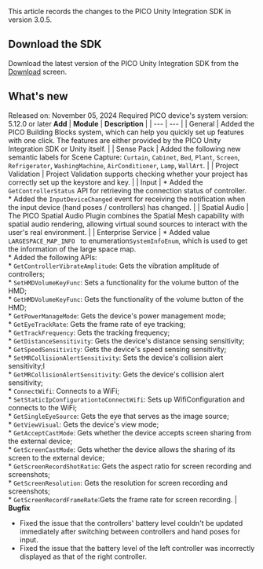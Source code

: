 This article records the changes to the PICO Unity Integration SDK in version 3.0.5.
## Download the SDK
Download the latest version of the PICO Unity Integration SDK from the [Download](https://developer-global.pico-interactive.com/resources/#sdk) screen.
## What's new
Released on: November 05, 2024
Required PICO device's system version: 5.12.0 or later
**Add**
| **Module** | **Description** |
| --- | --- |
| General | Added the PICO Building Blocks system, which can help you quickly set up features with one click. The features are either provided by the PICO Unity Integration SDK or Unity itself. |
| Sense Pack | Added the following new semantic labels for Scene Capture: `Curtain`, `Cabinet`, `Bed`, `Plant`, `Screen`, `Refrigerator`, `WashingMachine`, `AirConditioner`, `Lamp`, `WallArt`. |
| Project Validation | Project Validation supports checking whether your project has correctly set up the keystore and key. |
| Input | * Added the `GetControllerStatus` API for retrieving the connection status of controller. <br> * Added the `InputDeviceChanged` event for receiving the notification when the input device (hand poses / controllers) has changed. |
| Spatial Audio | The PICO Spatial Audio Plugin combines the Spatial Mesh capability with spatial audio rendering, allowing virtual sound sources to interact with the user's real environment. |
| Enterprise Service | * Added value `LARGESPACE_MAP_INFO ` to enumeration`SystemInfoEnum`, which is used to get the information of the large space map. <br> * Added the following APIs: <br>    * `GetControllerVibrateAmplitude`: Gets the vibration amplitude of controllers; <br>    * `SetHMDVolumeKeyFunc`: Sets a functionality for the volume button of the HMD; <br>    * `GetHMDVolumeKeyFunc`: Gets the functionality of the volume button of the HMD; <br>    * `GetPowerManageMode`: Gets the device's power management mode; <br>    * `GetEyeTrackRate`: Gets the frame rate of eye tracking; <br>    * `GetTrackFrequency`: Gets the tracking frequency; <br>    * `GetDistanceSensitivity`: Gets the device's distance sensing sensitivity; <br>    * `GetSpeedSensitivity`: Gets the device's speed sensing sensitivity; <br>    * `SetMRCollisionAlertSensitivity`: Sets the device's collision alert sensitivity;l <br>    * `GetMRCollisionAlertSensitivity`: Gets the device's collision alert sensitivity; <br>    * `ConnectWifi`: Connects to a WiFi; <br>    * `SetStaticIpConfigurationtoConnectWifi`: Sets up WifiConfiguration and connects to the WiFi; <br>    * `GetSingleEyeSource`: Gets the eye that serves as the image source; <br>    * `GetViewVisual`: Gets the device's view mode; <br>    * `GetAcceptCastMode`: Gets whether the device accepts screen sharing from the external device; <br>    * `GetScreenCastMode`: Gets whether the device allows the sharing of its screen to the external device; <br>    * `GetScreenRecordShotRatio`: Gets the aspect ratio for screen recording and screenshots; <br>    * `GetScreenResolution`: Gets the resolution for screen recording and screenshots; <br>    * `GetScreenRecordFrameRate`:Gets the frame rate for screen recording. |
**Bugfix**

* Fixed the issue that the controllers' battery level couldn't be updated immediately after switching between controllers and hand poses for input.
* Fixed the issue that the battery level of the left controller was incorrectly displayed as that of the right controller.
